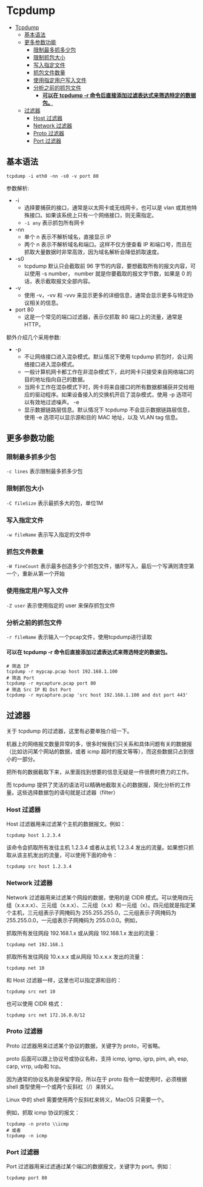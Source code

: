 # Tcpdump
- [Tcpdump](#tcpdump)
  - [基本语法](#基本语法)
  - [更多参数功能](#更多参数功能)
    - [限制最多抓多少包](#限制最多抓多少包)
    - [限制抓包大小](#限制抓包大小)
    - [写入指定文件](#写入指定文件)
    - [抓包文件数量](#抓包文件数量)
    - [使用指定用户写入文件](#使用指定用户写入文件)
    - [分析之前的抓包文件](#分析之前的抓包文件)
      - [**可以在 tcpdump -r 命令后直接添加过滤表达式来筛选特定的数据包。**](#可以在-tcpdump--r-命令后直接添加过滤表达式来筛选特定的数据包)
  - [过滤器](#过滤器)
    - [Host 过滤器](#host-过滤器)
    - [Network 过滤器](#network-过滤器)
    - [Proto 过滤器](#proto-过滤器)
    - [Port 过滤器](#port-过滤器)

## 基本语法
```shell
tcpdump -i eth0 -nn -s0 -v port 80
```
参数解析:
- -i
  - 选择要捕获的接口，通常是以太网卡或无线网卡，也可以是 vlan 或其他特殊接口。如果该系统上只有一个网络接口，则无需指定。
  - `-i any` 表示抓包所有网卡
- -nn
  - 单个 n 表示不解析域名，直接显示 IP
  - 两个 n 表示不解析域名和端口。这样不仅方便查看 IP 和端口号，而且在抓取大量数据时非常高效，因为域名解析会降低抓取速度。
- -s0
  - tcpdump 默认只会截取前 96 字节的内容，要想截取所有的报文内容，可以使用 -s number， number 就是你要截取的报文字节数，如果是 0 的话，表示截取报文全部内容。
- -v
  - 使用 -v，-vv 和 -vvv 来显示更多的详细信息，通常会显示更多与特定协议相关的信息。
- port 80
  - 这是一个常见的端口过滤器，表示仅抓取 80 端口上的流量，通常是 HTTP。

额外介绍几个采用参数: 
- -p
  - 不让网络接口进入混杂模式。默认情况下使用 tcpdump 抓包时，会让网络接口进入混杂模式。
  - 一般计算机网卡都工作在非混杂模式下，此时网卡只接受来自网络端口的目的地址指向自己的数据。
  - 当网卡工作在混杂模式下时，网卡将来自接口的所有数据都捕获并交给相应的驱动程序。如果设备接入的交换机开启了混杂模式，使用 -p 选项可以有效地过滤噪声。
-e
  - 显示数据链路层信息。默认情况下 tcpdump 不会显示数据链路层信息，使用 -e 选项可以显示源和目的 MAC 地址，以及 VLAN tag 信息。

## 更多参数功能
### 限制最多抓多少包
`-c lines` 表示限制最多抓多少包

### 限制抓包大小
`-C fileSize` 表示最抓多大的包，单位1M

### 写入指定文件
`-w fileName` 表示写入指定的文件中

### 抓包文件数量
`-W fineCount` 表示最多创造多少个抓包文件，循环写入，最后一个写满则清空第一个，重新从第一个开始

### 使用指定用户写入文件
`-Z user` 表示使用指定的 user 来保存抓包文件

### 分析之前的抓包文件
`-r fileName` 表示输入一个pcap文件，使用tcpdump进行读取

#### **可以在 tcpdump -r 命令后直接添加过滤表达式来筛选特定的数据包。**
```shell
# 筛选 IP
tcpdump -r mypcap.pcap host 192.168.1.100
# 筛选 Port
tcpdump -r mycapture.pcap port 80
# 筛选 Src IP 和 Dst Port
tcpdump -r mycapture.pcap 'src host 192.168.1.100 and dst port 443'
```

## 过滤器
关于 tcpdump 的过滤器，这里有必要单独介绍一下。

机器上的网络报文数量异常的多，很多时候我们只关系和具体问题有关的数据报（比如访问某个网站的数据，或者 icmp 超时的报文等等），而这些数据只占到很小的一部分。

把所有的数据截取下来，从里面找到想要的信息无疑是一件很费时费力的工作。

而 tcpdump 提供了灵活的语法可以精确地截取关心的数据报，简化分析的工作量。这些选择数据包的语句就是过滤器（filter）

### Host 过滤器
Host 过滤器用来过滤某个主机的数据报文。例如：
```shell
tcpdump host 1.2.3.4
```

该命令会抓取所有发往主机 1.2.3.4 或者从主机 1.2.3.4 发出的流量。如果想只抓取从该主机发出的流量，可以使用下面的命令：
```shell
tcpdump src host 1.2.3.4
```

### Network 过滤器
Network 过滤器用来过滤某个网段的数据，使用的是 CIDR 模式。可以使用四元组（x.x.x.x）、三元组（x.x.x）、二元组（x.x）和一元组（x）。四元组就是指定某个主机，三元组表示子网掩码为 255.255.255.0，二元组表示子网掩码为 255.255.0.0，一元组表示子网掩码为 255.0.0.0。例如，

抓取所有发往网段 192.168.1.x 或从网段 192.168.1.x 发出的流量：
```shell
tcpdump net 192.168.1
```

抓取所有发往网段 10.x.x.x 或从网段 10.x.x.x 发出的流量：
```shell
tcpdump net 10
```

和 Host 过滤器一样，这里也可以指定源和目的：
```shell
tcpdump src net 10
```

也可以使用 CIDR 格式：
```shell
tcpdump src net 172.16.0.0/12
```

### Proto 过滤器
Proto 过滤器用来过滤某个协议的数据，关键字为 proto，可省略。

proto 后面可以跟上协议号或协议名称，支持 icmp, igmp, igrp, pim, ah, esp, carp, vrrp, udp和 tcp。

因为通常的协议名称是保留字段，所以在于 proto 指令一起使用时，必须根据 shell 类型使用一个或两个反斜杠（/）来转义。

Linux 中的 shell 需要使用两个反斜杠来转义，MacOS 只需要一个。

例如，抓取 icmp 协议的报文：
```shell
tcpdump -n proto \\icmp
# 或者
tcpdump -n icmp
```

### Port 过滤器
Port 过滤器用来过滤通过某个端口的数据报文，关键字为 port。例如：
```shell
tcpdump port 80
```
